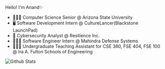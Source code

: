 Hello! I'm Anand✨
- 👨🏻‍🎓 Computer Science Senior @ Arizona State University
- 🖥️ Software Development Intern @ CultureLancer(Blackstone LaunchPad)
- 🔐 Cybersecurity Analyst @ Resilience Inc.
- 🧑🏻‍💻 Software Engineer Intern @ Mahindra Defense Systems
- 🧑🏻‍🏫 Undergraduate Teaching Assistant for CSE 360, FSE 404, FSE 100 @ Ira A. Fulton Schools of Engineering

<img align="left" alt="Github Stats" src="https://github-readme-stats.vercel.app/api/top-langs/?username=amishr87&layout=compact&theme=dark&border_radius=20">


<!--
![Top Langs](https://github-readme-stats.vercel.app/api/top-langs/?username=anuraghazra&layout=compact)
amishr87/amishr87 is a ✨ special ✨ repository because its `README.md` (this file) appears on your GitHub profile.
You can click the Preview link to take a look at your changes.
--->
